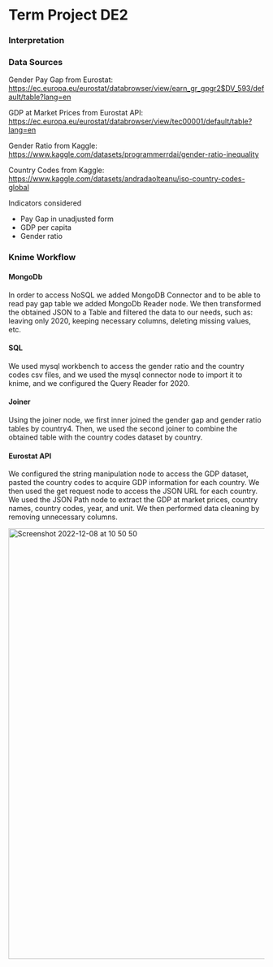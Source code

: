 # Term Project DE2


### Interpretation ###



### Data Sources ###
Gender Pay Gap from Eurostat: https://ec.europa.eu/eurostat/databrowser/view/earn_gr_gpgr2$DV_593/default/table?lang=en

GDP at Market Prices from Eurostat API: https://ec.europa.eu/eurostat/databrowser/view/tec00001/default/table?lang=en

Gender Ratio from Kaggle: https://www.kaggle.com/datasets/programmerrdai/gender-ratio-inequality

Country Codes from Kaggle: https://www.kaggle.com/datasets/andradaolteanu/iso-country-codes-global

Indicators considered
- Pay Gap in unadjusted form
- GDP per capita
- Gender ratio

### Knime Workflow ###
#### MongoDb ####
In order to access NoSQL we added MongoDB Connector and to be able to read pay gap table we added MongoDb Reader node. We then transformed the obtained JSON to a Table and filtered the data to our needs, such as: leaving only 2020, keeping necessary columns, deleting missing values, etc. 
#### SQL ####
We used mysql workbench to access the gender ratio and the country codes csv files, and we used the mysql connector node to import it to knime, and we configured the Query Reader for 2020.  
#### Joiner ####
Using the joiner node, we first inner joined the gender gap and gender ratio tables by country4. Then, we used the second joiner to combine the obtained table with the country codes dataset by country.
#### Eurostat API ####
We configured the string manipulation node to access the GDP dataset, pasted the country codes to acquire GDP information for each country. We then used the get request node to access the JSON URL for each country.  We used the JSON Path node to extract the GDP at market prices, country names, country codes, year, and unit. We then performed data cleaning by removing unnecessary columns.













<img width="848" alt="Screenshot 2022-12-08 at 10 50 50" src="https://user-images.githubusercontent.com/113236007/206415570-bdbdeb3a-801d-4f10-b075-3c4571e25ecf.png">



